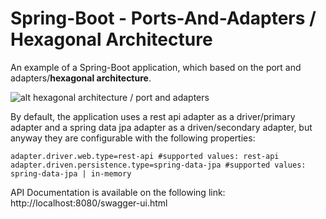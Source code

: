 # Spring-Boot - Ports-And-Adapters / Hexagonal Architecture

An example of a  Spring-Boot application, which based on the port and adapters/**hexagonal architecture**.

![alt hexagonal architecture / port and adapters](https://i.ibb.co/F7h60bN/1-LF3qzk0dgk9kfnpl-YYKv4-Q.png)


By default, the application uses a rest api adapter as a driver/primary adapter and a spring data jpa adapter as a driven/secondary adapter, but anyway
they are configurable with the following properties:

```
adapter.driver.web.type=rest-api #supported values: rest-api
adapter.driven.persistence.type=spring-data-jpa #supported values: spring-data-jpa | in-memory
```

API Documentation is available on the following link:
http://localhost:8080/swagger-ui.html
